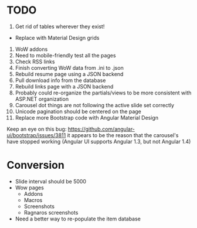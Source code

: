 # TODO

1. Get rid of tables wherever they exist!
  * Replace with Material Design grids
  1. WoW addons
2. Need to mobile-friendly test all the pages
3. Check RSS links
4. Finish converting WoW data from .ini to .json
5. Rebuild resume page using a JSON backend
6. Pull download info from the database
7. Rebuild links page with a JSON backend
8. Probably could re-organize the partials/views to be more consistent with ASP.NET organization
9. Carousel dot things are not following the active slide set correctly
10. Unicode pagination should be centered on the page
11. Replace more Bootstrap code with Angular Material Design

Keep an eye on this bug: https://github.com/angular-ui/bootstrap/issues/3811 it appears to be the reason that the carousel's have stopped working
(Angular UI supports Angular 1.3, but not Angular 1.4)

# Conversion

* Slide interval should be 5000
* Wow pages
  * Addons
  * Macros
  * Screenshots
  * Ragnaros screenshots
* Need a better way to re-populate the item database
